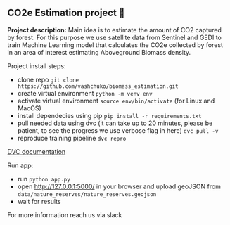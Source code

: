 ## CO2e Estimation project :evergreen_tree:

**Project description:**
Main idea is to estimate the amount of CO2 captured by forest. 
For this purpose we use satellite data from Sentinel and GEDI to train Machine Learning model that calculates the CO2e collected by forest in an area of interest estimating Aboveground Biomass density.

Project install steps:
- clone repo
`git clone https://github.com/vashchuko/biomass_estimation.git`
- create virtual environment
`python -m venv env`
- activate virtual environment `source env/bin/activate` (for Linux and MacOS)
- install dependecies using pip
`pip install -r requirements.txt`
- pull needed data using dvc (it can take up to 20 minutes, please be patient, to see the progress we use verbose flag in here)
`dvc pull -v`
- reproduce training pipeline
`dvc repro`

[DVC documentation](https://dvc.org/doc/start/data-management/data-versioning)

Run app:
 - run `python app.py`
 - open http://127.0.0.1:5000/ in your browser and upload geoJSON from `data/nature_reserves/nature_reserves.geojson`
 - wait for results

For more information reach us via slack